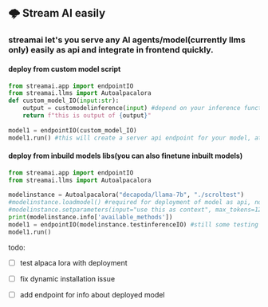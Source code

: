 ## 🌩️ Stream AI easily
### streamai let's you serve any AI agents/model(currently llms only) easily as api and integrate in frontend quickly.

#### deploy from custom model script
```py
from streamai.app import endpointIO
from streamai.llms import Autoalpacalora
def custom_model_IO(input:str):
    output = customodelinference(input) #depend on your inference function, just need to return string output from it.
    return f"this is output of {output}"
    
model1 = endpointIO(custom_model_IO)
model1.run() #this will create a server api endpoint for your model, at http://0.0.0.0:8000 see terminal logs for more info about endpoints
```
#### deploy from inbuild models libs(you can also finetune inbuilt models)
```py
from streamai.app import endpointIO
from streamai.llms import Autoalpacalora
    
modelinstance = Autoalpacalora("decapoda/llama-7b", "./scroltest")
#modelinstance.loadmodel() #required for deployment of model as api, not required during finetuning.
#modelinstance.setparameters(input="use this as context", max_tokens=128, top_p=12, top_k=40) #optional, look into .info['available_methods']['setparameters'] for more details.
print(modelinstance.info['available_methods'])
model1 = endpointIO(modelinstance.testinferenceIO) #still some testing to do in actual alpaca inferneceIO.
model1.run()
```
todo:
- [ ] test alpaca lora with deployment
- [ ] fix dynamic installation issue
- [ ] add endpoint for info about deployed model


